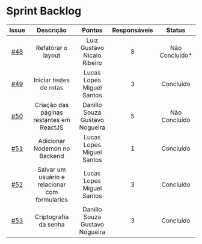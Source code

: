 # Sprint Backlog
|Issue|Descrição|Pontos|Responsáveis|Status|
|:---:|:---:|:---:|:---:|:---:|
|[#48](https://github.com/fga-eps-mds/2019.2-Questmark/issues/48)|Refatorar o layout|Luiz Gustavo<br>Nicalo Ribeiro|8|Não Concluído*|
|[#49](https://github.com/fga-eps-mds/2019.2-Questmark/issues/49)|Iniciar testes de rotas|Lucas Lopes<br>Miguel Santos|3|Concluído|
|[#50](https://github.com/fga-eps-mds/2019.2-Questmark/issues/50)|Criação das páginas restantes em ReactJS|Danillo Souza<br>Gustavo Nogueira|5|Não Concluído|
|[#51](https://github.com/fga-eps-mds/2019.2-Questmark/issues/51)|Adicionar Nodemon no Backend|Lucas Lopes<br>Miguel Santos|1|Concluído|
|[#52](https://github.com/fga-eps-mds/2019.2-Questmark/issues/52)|Salvar um usuário e relacionar com formularios|Lucas Lopes<br>Miguel Santos|3|Concluído|
|[#53](https://github.com/fga-eps-mds/2019.2-Questmark/issues/53)|Criptografia da senha|Danillo Souza<br>Gustavo Nogueira|3|Concluído|
